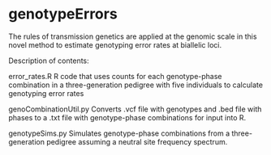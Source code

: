 # genotypeErrors
The rules of transmission genetics are applied at the genomic scale in this novel method to estimate genotyping error rates at biallelic loci.

Description of contents:

error_rates.R
  R code that uses counts for each genotype-phase combination in a three-generation pedigree with five individuals to calculate genotyping error rates
  
genoCombinationUtil.py
  Converts .vcf file with genotypes and .bed file with phases to a .txt file with genotype-phase combinations for input into R.
  
genotypeSims.py
  Simulates genotype-phase combinations from a three-generation pedigree assuming a neutral site frequency spectrum.
